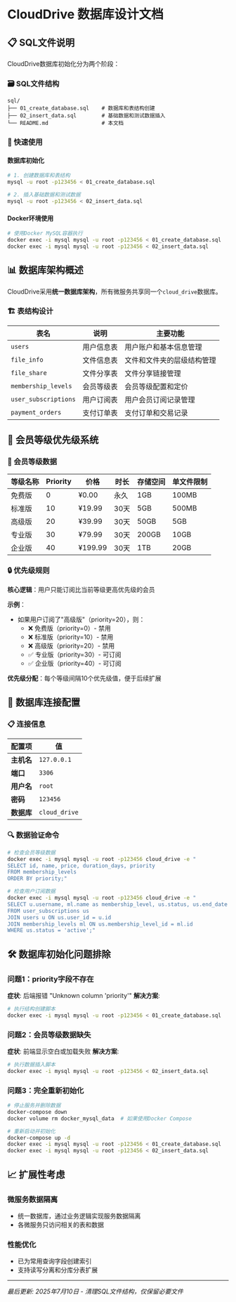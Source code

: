 # CloudDrive 数据库设计文档

## 📋 SQL文件说明

CloudDrive数据库初始化分为两个阶段：

### 🗃️ SQL文件结构
```
sql/
├── 01_create_database.sql    # 数据库和表结构创建
├── 02_insert_data.sql        # 基础数据和测试数据插入  
└── README.md                 # 本文档
```

### 🚀 快速使用

#### 数据库初始化
```bash
# 1. 创建数据库和表结构
mysql -u root -p123456 < 01_create_database.sql

# 2. 插入基础数据和测试数据
mysql -u root -p123456 < 02_insert_data.sql
```

#### Docker环境使用
```bash
# 使用Docker MySQL容器执行
docker exec -i mysql mysql -u root -p123456 < 01_create_database.sql
docker exec -i mysql mysql -u root -p123456 < 02_insert_data.sql
```

## 📊 数据库架构概述

CloudDrive采用**统一数据库架构**，所有微服务共享同一个`cloud_drive`数据库。

### 🏗️ 表结构设计

| 表名 | 说明 | 主要功能 |
|------|------|----------|
| `users` | 用户信息表 | 用户账户和基本信息管理 |
| `file_info` | 文件信息表 | 文件和文件夹的层级结构管理 |
| `file_share` | 文件分享表 | 文件分享链接管理 |
| `membership_levels` | 会员等级表 | 会员等级配置和定价 |
| `user_subscriptions` | 用户订阅表 | 用户会员订阅记录管理 |
| `payment_orders` | 支付订单表 | 支付订单和交易记录 |

## 🎯 会员等级优先级系统

### 💎 会员等级数据

| 等级名称 | Priority | 价格 | 时长 | 存储空间 | 单文件限制 |
|----------|----------|------|------|----------|------------|
| 免费版 | 0 | ¥0.00 | 永久 | 1GB | 100MB |
| 标准版 | 10 | ¥19.99 | 30天 | 5GB | 500MB |
| 高级版 | 20 | ¥39.99 | 30天 | 50GB | 5GB |
| 专业版 | 30 | ¥79.99 | 30天 | 200GB | 10GB |
| 企业版 | 40 | ¥199.99 | 30天 | 1TB | 20GB |

### 🔒 优先级规则

**核心逻辑**：用户只能订阅比当前等级更高优先级的会员

**示例**：
- 如果用户订阅了"高级版"（priority=20），则：
  - ❌ 免费版（priority=0）- 禁用
  - ❌ 标准版（priority=10）- 禁用  
  - ❌ 高级版（priority=20）- 禁用
  - ✅ 专业版（priority=30）- 可订阅
  - ✅ 企业版（priority=40）- 可订阅

**优先级分配**：每个等级间隔10个优先级值，便于后续扩展

## 🔧 数据库连接配置

### 📋 连接信息
| 配置项 | 值 |
|--------|-----|
| **主机名** | `127.0.0.1` |
| **端口** | `3306` |
| **用户名** | `root` |
| **密码** | `123456` |
| **数据库** | `cloud_drive` |

### 🔍 数据验证命令

```bash
# 检查会员等级数据
docker exec -i mysql mysql -u root -p123456 cloud_drive -e "
SELECT id, name, price, duration_days, priority 
FROM membership_levels 
ORDER BY priority;"

# 检查用户订阅数据
docker exec -i mysql mysql -u root -p123456 cloud_drive -e "
SELECT u.username, ml.name as membership_level, us.status, us.end_date
FROM user_subscriptions us
JOIN users u ON us.user_id = u.id
JOIN membership_levels ml ON us.membership_level_id = ml.id
WHERE us.status = 'active';"
```

## 🛠️ 数据库初始化问题排除

### 问题1：priority字段不存在
**症状**: 后端报错 "Unknown column 'priority'"
**解决方案**:
```bash
# 执行结构创建脚本
docker exec -i mysql mysql -u root -p123456 < 01_create_database.sql
```

### 问题2：会员等级数据缺失
**症状**: 前端显示空白或加载失败
**解决方案**:
```bash
# 执行数据插入脚本
docker exec -i mysql mysql -u root -p123456 < 02_insert_data.sql
```

### 问题3：完全重新初始化
```bash
# 停止服务并删除数据
docker-compose down
docker volume rm docker_mysql_data  # 如果使用Docker Compose

# 重新启动并初始化
docker-compose up -d
docker exec -i mysql mysql -u root -p123456 < 01_create_database.sql
docker exec -i mysql mysql -u root -p123456 < 02_insert_data.sql
```

## 📈 扩展性考虑

### 微服务数据隔离
- 统一数据库，通过业务逻辑实现服务数据隔离
- 各微服务只访问相关的表和数据

### 性能优化
- 已为常用查询字段创建索引
- 支持读写分离和分库分表扩展

---

*最后更新: 2025年7月10日 - 清理SQL文件结构，仅保留必要文件*